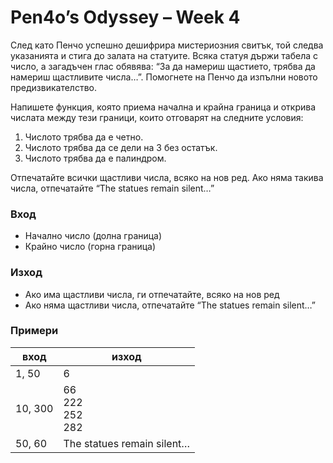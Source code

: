 # Pen4o’s Odyssey – Week 4

След като Пенчо успешно дешифрира мистериозния свитък, той следва указанията и стига до залата на статуите. Всяка статуя държи табела с число, а загадъчен глас обявява: “За да намериш щастието, трябва да намериш щастливите числа…”. Помогнете на Пенчо да изпълни новото предизвикателство.

Напишете функция, която приема начална и крайна граница и открива числата между тези граници, които отговарят на следните условия:

1. Числото трябва да е четно.
2. Числото трябва да се дели на 3 без остатък.
3. Числото трябва да е палиндром.

Отпечатайте всички щастливи числа, всяко на нов ред. Ако няма такива числа, отпечатайте  “The statues remain silent…”

### Вход

- Начално число (долна граница)
- Крайно число (горна граница)

### Изход

- Ако има щастливи числа, ги отпечатайте, всяко на нов ред
- Ако няма щастливи числа, отпечатайте “The statues remain silent…”

### Примери

|   вход   |   изход   |
|----------|-----------|
| 1, 50    | 6         | 
| 10, 300  | 66<br />222<br />252<br />282 |
| 50, 60   | The statues remain silent… |